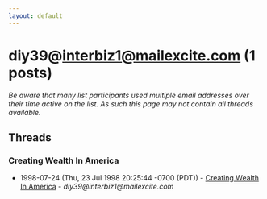 ```yaml
---
layout: default
---
```


# diy39@interbiz1@mailexcite.com (1 posts)

_Be aware that many list participants used multiple email addresses over their time active on the list. As such this page may not contain all threads available._

## Threads

### Creating Wealth In America
+ 1998-07-24 (Thu, 23 Jul 1998 20:25:44 -0700 (PDT)) - [Creating Wealth In America](/archive/1998/07/fe1cd795af08fe89e74c37b0c5fb0aedd187cd85881a186f03c6081043be813b) - _diy39@interbiz1@mailexcite.com_

